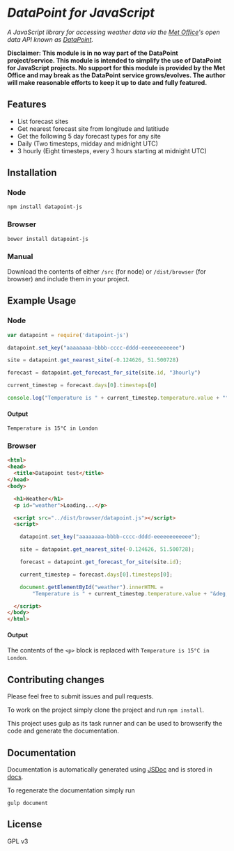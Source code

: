 # _DataPoint for JavaScript_

_A JavaScript library for accessing weather data via the [Met Office](http://www.metoffice.gov.uk/)'s open data API
known as [DataPoint](http://www.metoffice.gov.uk/datapoint)._

__Disclaimer: This module is in no way part of the DataPoint project/service.
This module is intended to simplify the use of DataPoint for JavaScript projects.
No support for this module is provided by the Met Office and may break as the DataPoint service grows/evolves.
The author will make reasonable efforts to keep it up to date and fully featured.__

## Features
* List forecast sites
* Get nearest forecast site from longitude and latitiude
* Get the following 5 day forecast types for any site
 * Daily (Two timesteps, midday and midnight UTC)
 * 3 hourly (Eight timesteps, every 3 hours starting at midnight UTC)

## Installation

### Node

```Shell
npm install datapoint-js
```

### Browser

```Shell
bower install datapoint-js
```

### Manual

Download the contents of either `/src` (for node) or `/dist/browser` (for browser) and include them in your project.

## Example Usage

### Node

```JavaScript
var datapoint = require('datapoint-js')

datapoint.set_key("aaaaaaaa-bbbb-cccc-dddd-eeeeeeeeeeee")

site = datapoint.get_nearest_site(-0.124626, 51.500728)

forecast = datapoint.get_forecast_for_site(site.id, "3hourly")

current_timestep = forecast.days[0].timesteps[0]

console.log("Temperature is " + current_timestep.temperature.value + "°" + current_timestep.temperature.units + " in " + site.name)
```

#### Output
```
Temperature is 15°C in London
```

### Browser

```html
<html>
<head>
  <title>Datapoint test</title>
</head>
<body>

  <h1>Weather</h1>
  <p id="weather">Loading...</p>

  <script src="../dist/browser/datapoint.js"></script>
  <script>

    datapoint.set_key("aaaaaaaa-bbbb-cccc-dddd-eeeeeeeeeeee");

    site = datapoint.get_nearest_site(-0.124626, 51.500728);

    forecast = datapoint.get_forecast_for_site(site.id);

    current_timestep = forecast.days[0].timesteps[0];

    document.getElementById("weather").innerHTML =
        "Temperature is " + current_timestep.temperature.value + "&deg;" + current_timestep.temperature.units + " in " + site.name;

  </script>
</body>
</html>
```

#### Output

The contents of the `<p>` block is replaced with `Temperature is 15°C in London`.

## Contributing changes

Please feel free to submit issues and pull requests.

To work on the project simply clone the project and run `npm install`.

This project uses gulp as its task runner and can be used to browserify the code and generate the documentation.

## Documentation
Documentation is automatically generated using [JSDoc](http://usejsdoc.org/) and is stored in [docs](docs).

To regenerate the documentation simply run

```
gulp document
```

## License

GPL v3
